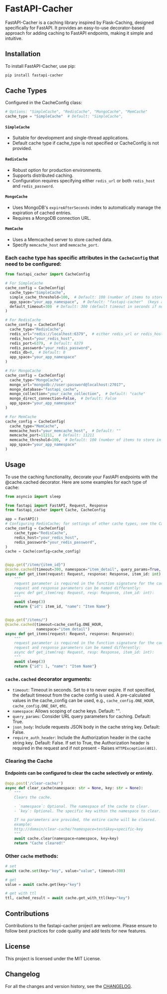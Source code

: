 # FastAPI-Cacher

FastAPI-Cacher is a caching library inspired by Flask-Caching, designed specifically for FastAPI. It provides an
easy-to-use decorator-based approach for adding caching to FastAPI endpoints, making it simple and intuitive.

## Installation

To install FastAPI-Cacher, use pip:

```bash
pip install fastapi-cacher
```

## Cache Types

Configured in the CacheConfig class:

```python
# Options: "SimpleCache", "RedisCache", "MongoCache", "MemCache"
cache_type = "SimpleCache"  # Default: "SimpleCache", 
```

#### `SimpleCache`

- Suitable for development and single-thread applications.
- Default cache type if cache_type is not specified or CacheConfig is not provided.

#### `RedisCache`

- Robust option for production environments.
- Supports distributed caching.
- Configuration requires specifying either `redis_url` or both `redis_host` and `redis_password`.

#### `MongoCache`

- Uses MongoDB's `expireAfterSeconds` index to automatically manage the expiration of cached entries.
- Requires a MongoDB connection URL.

#### `MemCache`

- Uses a Memcached server to store cached data.
- Specify `memcache_host` and `memcache_port`.

### Each cache type has specific attributes in the `CacheConfig` that need to be configured:

```python
from fastapi_cacher import CacheConfig

# For SimpleCache
cache_config = CacheConfig(
  cache_type="SimpleCache",
  simple_cache_threshold=100,  # Default: 100 (number of items to store in cache, before deleting the oldest)
  app_space="your_app_namespace",  # Default: "fastapi-cacher"  (keys are prefixed with this value)
  default_timeout=300  # Default: 300 (default timeout in seconds if not specified in decorator)
)

# For RedisCache
cache_config = CacheConfig(
  cache_type="RedisCache",
  redis_url="redis://localhost:6379",  # either redis_url or redis_host, redis_port, redis_password
  redis_host="your_redis_host",
  redis_port=6379,  # Default: 6379
  redis_password="your_redis_password",
  redis_db=0,  # Default: 0
  app_space="your_app_namespace"
)

# For MongoCache
cache_config = CacheConfig(
  cache_type="MongoCache",
  mongo_url="mongodb://user:password@localhost:27017",
  mongo_database="fastapi_cache",
  mongo_collection="your_cache_collection",  # Default: "cache"
  mongo_direct_connection=False,  # Default: False
  app_space="your_app_namespace"
)

# For MemCache
cache_config = CacheConfig(
  cache_type="MemCache",
  memcache_host="your_memcache_host",  # Default: ""
  memcache_port=11211,  # Default: 11211
  memcache_threshold=100,  # Default: 100 (number of items to store in cache, before deleting the oldest)
  app_space="your_app_namespace"
)
```

## Usage

To use the caching functionality, decorate your FastAPI endpoints with the @cache.cached decorator.
Here are some examples for each type of cache:

```python
from asyncio import sleep

from fastapi import FastAPI, Request, Response
from fastapi_cacher import Cache, CacheConfig

app = FastAPI()
# Configuring RedisCache; for settings of other cache types, see the CacheConfig section above.
cache_config = CacheConfig(
    cache_type="RedisCache",
    redis_host="your_redis_host",
    redis_password="your_redis_password",
)
cache = Cache(config=cache_config)


@app.get("/item/{item_id}")
@cache.cached(timeout=300, namespace="item_detail", query_params=True, json_body=False, require_auth_header=False)
async def get_item(request: Request, response: Response, item_id: int):
    """
    request parameter is required in the function signature for the cache to work.
    request and response parameters can be named differently:
    async def get_item(req: Request, resp: Response, item_id: int):
    """
    await sleep(3)
    return {"id": item_id, "name": "Item Name"}


@app.get("/items/")
@cache.cached(timeout=cache_config.ONE_HOUR,
              namespace="item_detail")
async def get_items(request: Request, response: Response):
    """
    request parameter is required in the function signature for the cache to work.
    request and response parameters can be named differently:
    async def get_item(req: Request, resp: Response, item_id: int):
    """
    await sleep(3)
    return {"id": 1, "name": "Item Name"}
```

### `cache.cached` decorator arguments:

- `timeout`: Timeout in seconds. Set to `0` to never expire. If not specified, the default timeout
  from the cache config is used. A pre-calculated values in the cache_config can be used, e.g.,
  `cache_config.ONE_HOUR`, `cache_config.ONE_DAY`, etc.
- `namespace`: Allows scoping of cache keys. Default: "".
- `query_params`: Consider URL query parameters for caching. Default: True.
- `json_body`: Include requests JSON body in the cache string key. Default: False.
- `require_auth_header`: Include the Authorization header in the cache string key. Default: False.
  If set to True, the Authorization header is required in the request and if not present - Raises `HTTPException(401)`.

### Clearing the Cache

#### Endpoints can be configured to clear the cache selectively or entirely.

```python
@app.post('/clear-cache/')
async def clear_cache(namespace: str = None, key: str = None):
    """
    Clears the cache.

    - `namespace`: Optional. The namespace of the cache to clear.
    - `key`: Optional. The specific key within the namespace to clear.

    If no parameters are provided, the entire cache will be cleared.
    example:
    http://domain/clear-cache/?namespace=test&key=specific-key
    """
    await cache.clear(namespace=namespace, key=key)
    return "Cache cleared!"
```

### Other `cache` methods:
```python
# set 
await cache.set(key="key", value="value", timeout=300)

# get
value = await cache.get(key="key")

# get with ttl
ttl, cached_result = await cache.get_with_ttl(key="key")
```


## Contributions

Contributions to the fastapi-cacher project are welcome. Please ensure to follow best practices for code quality and add
tests for new features.

## License

This project is licensed under the MIT License.

## Changelog

For all the changes and version history, see the [CHANGELOG](CHANGELOG.md).
